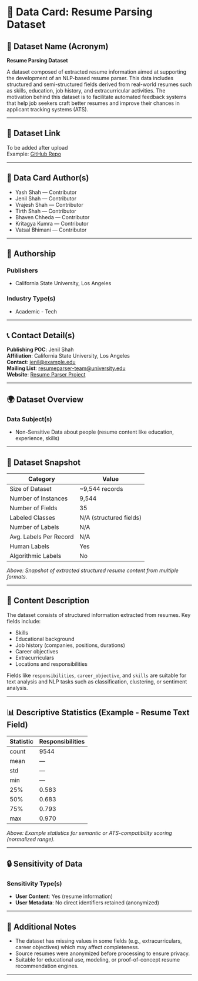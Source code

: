 # 📄 Data Card: Resume Parsing Dataset

## 📌 Dataset Name (Acronym)
**Resume Parsing Dataset**

A dataset composed of extracted resume information aimed at supporting the development of an NLP-based resume parser. This data includes structured and semi-structured fields derived from real-world resumes such as skills, education, job history, and extracurricular activities. The motivation behind this dataset is to facilitate automated feedback systems that help job seekers craft better resumes and improve their chances in applicant tracking systems (ATS).

---

## 🔗 Dataset Link
To be added after upload  
Example: [GitHub Repo](https://github.com/Tirth401/cs5661-dsproject-Resume-Parser)

---

## 👥 Data Card Author(s)
- Yash Shah — Contributor
- Jenil Shah — Contributor
- Vrajesh Shah — Contributor
- Tirth Shah — Contributor
- Bhaven Chheda — Contributor
- Kritagya Kumra — Contributor
- Vatsal Bhimani — Contributor

---

## 🏢 Authorship

### Publishers
- California State University, Los Angeles

### Industry Type(s)
- Academic - Tech

---

## 📞 Contact Detail(s)

**Publishing POC**: Jenil Shah  
**Affiliation**: California State University, Los Angeles  
**Contact**: jenil@example.edu  
**Mailing List**: resumeparser-team@university.edu  
**Website**: [Resume Parser Project](https://github.com/Tirth401/cs5661-dsproject-Resume-Parser)

---

## 🌍 Dataset Overview

### Data Subject(s)
- Non-Sensitive Data about people (resume content like education, experience, skills)

---

## 📸 Dataset Snapshot

| Category                | Value       |
|------------------------|-------------|
| Size of Dataset         | ~9,544 records |
| Number of Instances     | 9,544        |
| Number of Fields        | 35           |
| Labeled Classes         | N/A (structured fields) |
| Number of Labels        | N/A          |
| Avg. Labels Per Record  | N/A          |
| Human Labels            | Yes          |
| Algorithmic Labels      | No           |

_Above: Snapshot of extracted structured resume content from multiple formats._

---

## 📄 Content Description

The dataset consists of structured information extracted from resumes. Key fields include:
- Skills
- Educational background
- Job history (companies, positions, durations)
- Career objectives
- Extracurriculars
- Locations and responsibilities

Fields like `responsibilities`, `career_objective`, and `skills` are suitable for text analysis and NLP tasks such as classification, clustering, or sentiment analysis.

---

## 📊 Descriptive Statistics (Example - Resume Text Field)

| Statistic | Responsibilities |
|-----------|------------------|
| count     | 9544             |
| mean      | —                |
| std       | —                |
| min       | —                |
| 25%       | 0.583            |
| 50%       | 0.683            |
| 75%       | 0.793            |
| max       | 0.970            |

_Above: Example statistics for semantic or ATS-compatibility scoring (normalized range)._

---

## 🔒 Sensitivity of Data

### Sensitivity Type(s)
- **User Content**: Yes (resume information)
- **User Metadata**: No direct identifiers retained (anonymized)

---

## 📝 Additional Notes

- The dataset has missing values in some fields (e.g., extracurriculars, career objectives) which may affect completeness.
- Source resumes were anonymized before processing to ensure privacy.
- Suitable for educational use, modeling, or proof-of-concept resume recommendation engines.

---
